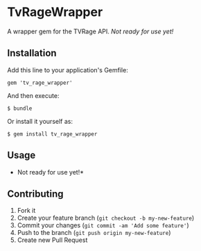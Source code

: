 # TvRageWrapper

A wrapper gem for the TVRage API. *Not ready for use yet!*

## Installation

Add this line to your application's Gemfile:

    gem 'tv_rage_wrapper'

And then execute:

    $ bundle

Or install it yourself as:

    $ gem install tv_rage_wrapper

## Usage

* Not ready for use yet!*

## Contributing

1. Fork it
2. Create your feature branch (`git checkout -b my-new-feature`)
3. Commit your changes (`git commit -am 'Add some feature'`)
4. Push to the branch (`git push origin my-new-feature`)
5. Create new Pull Request
